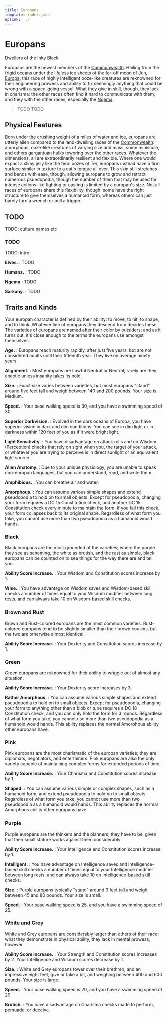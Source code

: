 ```yaml
---
title: Europans
template: index.jade
uplink: ../
---
```


# Europans
<!--{#top.center}-->
<div class="subtitle">Dwellers of the Inky Black</div>

Europans are the newest members of the [Commonwealth]. Hailing from the frigid oceans under the lifeless ice sheets of the far-off moon of [Jun], [Europa], this race of highly intelligent ooze-like creatures are reknowned for their engineering prowess and ability to fix seemingly anything that could be wrong with a space-going vessel. What they give in skill, though, they lack in charisma: the other races often find it hard to communicate with them, and they with the other races, especially the [Ngema].

> TODO
> <span class="quote-author">TODO</span>
> <!--{blockquote:.quote}-->

## Physical Features
Born under the crushing weight of a miles of water and ice, europans are utterly alien compared to the land-dwelling races of the [Commonwealth]: amorphous, ooze-like creatures of varying size and mass, some miniscule, and others gargantuan hulks towering over the other races. Whatever the dimensions, all are extraordinarily resilient and flexible. Where one would expact a slimy jelly like the feral oozes of Ter, europans instead have a firm surface similar in texture to a cat's tongue all over. This skin still stretches and bends with ease, though, allowing europans to grow and retract numerous psuedopodia, though the number of them that may be used for intense actions like fighting or casting is limited by a europan's size. Not all races of europans share this flexibility, though: some have the right structure to give themselves a humanoid form, whereas others can just barely turn a wrench or pull a trigger.

## TODO
TODO: culture names etc

### TODO
TODO: intro

**Elves.**
: TODO

**Humans.**
: TODO

**Ngema**
: TODO

**Sarkany.**
: TODO

## Traits and Kinds
Your europan character is defined by their ability: to move, to hit, to shape, and to think. Whatever line of europans they descend from decides these. The varieties of europans are named after their color by outsiders; and as it turns out, it's close enough to the terms the europans use amongst themselves.

**Age.**
: Europans reach maturity rapidly, after just five years, but are not considered adults until their fifteenth year. They live on average ninety years.

**Alignment.**
: Most europans are Lawful Neutral or Neutral; rarely are they chaotic unless insanity takes its hold.

**Size.**
: Exact size varies between varieties, but most europans "stand" around five feet tall and weigh between 140 and 200 pounds. Your size is Medium.

**Speed.**
: Your base walking speed is 30, and you have a swimming speed of 30.

**Superior Darkvision.**
: Evolved in the dark oceans of Europa, you have superior vision in dark and dim conditions. You can see in dim light or in darkness within 120 feet of you as if it were bright light.

**Light Sensitivity.**
: You have disadvantage on attack rolls and on Wisdom (Perception) checks that rely on sight when you, the target of your attack, or whatever you are trying to perceive is in direct sunlight or an equivalent light source.

**Alien Anatomy.**
: Due to your unique physiology, you are unable to speak non-europan languages, but you can understand, read, and write them.

**Amphibious.**
: You can breathe air and water.

**Amorphous.**
: You can assume various simple shapes and extend pseudopodia to hold on to small objects. Except for pseudopodia, changing your form requires a DC 15 Constitution check, and another DC 15 Constitution check every minute to maintain the form. If you fail this check, your form collapses back to its original shape. Regardless of what form you take, you cannot use more than two pseudopodia as a humanoid would hands.

### Black
Black europans are the most grounded of the varieties; where the purple they see as scheming, the white as brutish, and the rust as simple, black europans can be counted on to see things for the way there are and tell you.

**Ability Score Increase.**
: Your Wisdom and Constitution scores increase by 1.

**Wise.**
: You have advantage on Wisdom saves and Wisdom-based skill checks a number of times equal to your Wisdom modifier between long rests, and can always take 10 on Wisdom-based skill checks.

### Brown and Rust
Brown and Rust-colored europans are the most common varieties. Rust-colored europans tend to be slightly smaller than their brown cousins, but the two are otherwise almost identical.

**Ability Score Increase.**
: Your Dexterity and Constitution scores increase by 1.

### Green
Green europans are reknowned for their ability to wriggle out of almost any situation.

**Ability Score Increase.**
: Your Dexterity score increases by 3.

**Rather Amorphous.**
: You can assume various simple shapes and extend pseudopodia to hold on to small objects. Except for pseudopodia, changing your form to anything other than a blob or tube requires a DC 18 Constitution check, and you can only hold the form for 3 rounds. Regardless of what form you take, you cannot use more than two pseudopodia as a humanoid would hands. This ability replaces the normal Amorphous ability other europans have.

### Pink
Pink europans are the most charismatic of the europan varieties; they are diplomats, negotiators, and entertainers. Pink europans are also the only variety capable of maintaining complex forms for extended periods of time.

**Ability Score Increase.**
: Your Charisma and Constitution scores increase by 1.

**Shaped.**
: You can assume various simple or complex shapes, such as a humanoid form, and extend pseudopodia to hold on to small objects. Regardless of what form you take, you cannot use more than two pseudopodia as a humanoid would hands. This ability replaces the normal Amorphous ability other europans have.

### Purple
Purple europans are the thinkers and the planners; they have to be, given that their small stature works against them considerably.

**Ability Score Increase.**
: Your Intelligence and Constitution scores increase by 1.

**Intelligent.**
: You have advantage on Intelligence saves and Intelligence-based skill checks a number of times equal to your Intelligence modifier between long rests, and can always take 10 on Intelligence-based skill checks.

**Size.**
: Purple europans typically "stand" around 3 feet tall and weigh between 45 and 80 pounds. Your size is small.

**Speed.**
: Your base walking speed is 25, and you have a swimming speed of 25.

### White and Grey
White and Grey europans are considerably larger than others of their race; what they demonstrate in physical ability, they lack in mental prowess, however.

**Ability Score Increase.**
: Your Strength and Constitution scores increases by 2. Your Intelligence and Wisdom scores decrease by 1.

**Size.**
: White and Grey europans tower over their brethren, and an impressive eight feet, give or take a bit, and weighing between 400 and 600 pounds. Your size is large.

**Speed.**
: Your base walking speed is 20, and you have a swimming speed of 20.

**Brutish.**
: You have disadvantage on Charisma checks made to perform, persuade, or deceive.

<!-- organization: links below -->
[Commonwealth]: /star-sky/setting/factions/commonwealth/
[Europa]: /star-sky/setting/locations/aster/jun/europa/
[Ngema]: /star-sky/setting/locations/aster/ngema/
[Jun]: /star-sky/setting/locations/aster/jun/
